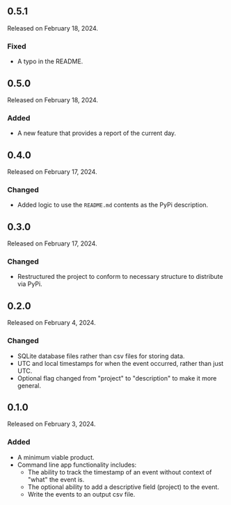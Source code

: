 ## 0.5.1

Released on February 18, 2024.

### Fixed

* A typo in the README.

## 0.5.0

Released on February 18, 2024.

### Added

* A new feature that provides a report of the current day.

## 0.4.0

Released on February 17, 2024.

### Changed

* Added logic to use the `README.md` contents as the PyPi description.

## 0.3.0

Released on February 17, 2024.

### Changed

* Restructured the project to conform to necessary structure to distribute via PyPi.

## 0.2.0

Released on February 4, 2024.

### Changed

* SQLite database files rather than csv files for storing data.
* UTC and local timestamps for when the event occurred, rather than just UTC.
* Optional flag changed from "project" to "description" to make it more general.

## 0.1.0

Released on February 3, 2024.

### Added

* A minimum viable product.
* Command line app functionality includes:
    * The ability to track the timestamp of an event without context of "what" the event is.
    * The optional ability to add a descriptive field (project) to the event.
    * Write the events to an output csv file.
